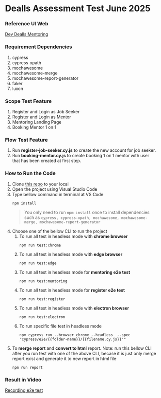 # Dealls Assessment Test June 2025

 ### Reference UI Web
 [Dev Dealls Mentoring](https://job-portal-user-dev-skx7zw44dq-et.a.run.app/mentoring)

### Requirement Dependencies
 1. cypress
 1. cypress-xpath
 1. mochawesome
 1. mochawesome-merge
 1. mochawesome-report-generator
 1. faker
 1. luxon

### Scope Test Feature 
1. Register and Login as Job Seeker
1. Register and Login as Mentor
1. Mentoring Landing Page
1. Booking Mentor 1 on 1

### Flow Test Feature 
1. Run **register-job-seeker.cy.js** to create the new account for job seeker. 
1. Run **booking-mentor.cy.js** to create booking 1 on 1 mentor with user that has been created at first step.


### How to Run the Code

 1. Clone [this repo](https://github.com/hanifrazin/dealls-assesment-test-june-2025) to your local
 1. Open the project using Visual Studio Code
 1. Type bellow command in terminal at VS Code
	 ```
     npm install
     ```
     > You only need to run `npm install` once to install dependencies such as `cypress, cypress-xpath, mochawesome, mochawesome-merge, mochawesome-report-generator`
 1. Choose one of the bellow CLI to run the project
    1. To run all test in headless mode with **chrome browser** 
         ```
        npm run test:chrome
        ```
    1. To run all test in headless mode with **edge browser** 
        ```
        npm run test:edge
        ```
    1. To run all test in headless mode for **mentoring e2e test** 
        ```
        npm run test:mentoring
        ```
    1. To run all test in headless mode for **register e2e test** 
        ```
        npm run test:register
        ```     
    1. To run all test in headless mode with **electron browser** 
        ```
        npm run test:electron
        ```
    1. To run specific file test in headless mode  
        ```
        npx cypress run --browser chrome --headless  --spec "cypress/e2e/{{folder-name}}/{{filename.cy.js}}""
        ```        
 1. To **merge report** and **convert to html** report. Note: run this bellow CLI after you run test with one of the above CLI, becase it is just only merge report exist and generate it to new report in html file
     ```
     npm run report
     ```       

### Result in Video
[Recording e2e test](https://drive.google.com/drive/folders/1XyzzEjJMlki3uW2proVJVHRTOoT0dO30?usp=sharing)

